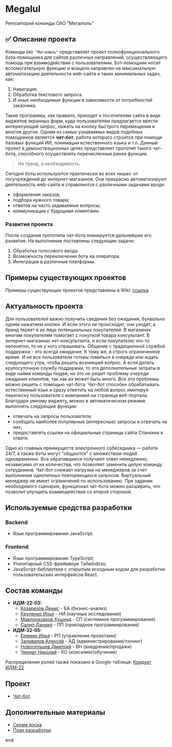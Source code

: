 # Megalul
Репозиторий команды ОАО "Мегалюль"
## :white_check_mark: Описание проекта

Команда `ОАО "Мегалюль"` представляет проект полнофункционального бота-помощника для сайтов различных направлений, осуществляющего помощь при
взаимодействии с пользователями. Бот-помощник носит вспомогательную функцию и всецело направлен на максимальную автоматизацию деятельности web-сайта и
таких минимальных задач, как:
1. Навигация.
2. Обработка текстового запроса.
3. И иные необходимые функции в зависимости от потребностей заказчика.

Такие программы, как правило, приходят к посетителям сайта в виде виджетов экранных форм, куда пользователям предлагается ввести интересующий запрос, нажать на кнопку
быстрого перемещения и многое другое. Одним из самых узнаваемых видов подобных помощников является ***чат-бот***, работа которого строится при помощи базовых функций
ИИ, понимации естественного языка и т.п. Данный проект в демонстрационных целях представляет прототип такого чат-бота, способного осуществлять перечисленные ранее функции.

> Не тренд, а необходимость.

Сегодня боты используются практически во всех нишах: от госучреждений до интернет-магазинов. Они прекрасно автоматизируют деятельность web-сайта и справляются с различными задачами вроде:
* оформления заказов;
* подбора нужного товара;
* ответов на часто задаваемые вопросы;
* коммуникации с будущими клиентами.

### Развитие проекта

После создания прототипа чат-бота планируется дальнейшее его развитие. На выполнение поставлены следующие задачи:
1. Обработка голосового ввода.
2. Возможность переключения бота на оператора.
3. Интеграция в различные платформы.

## Примеры существующих проектов

Примеры существующих проектов представлены в Wiki: [ссылка](https://github.com/lulu2kan/Megalul/wiki)

## Актуальность проекта
Для пользователей важно получить сведения без ожидания, буквально одним нажатием кнопки. И если этого не происходит, они уходят, а бренд теряет в их лице потенциальных покупателей. В магазинах многим покупателям помогает с покупкой товара консультант. В интернет-магазинах нет консультанта, и если покупателю что-то непонятно, то не у кого спрашивать. Общение с традиционной службой поддержки - это всегда ожидание. К тому же, в строго ограниченное время. И не все пользователи готовы томиться в очереди или ждать следующего утра, чтобы решить возникший вопрос. А если делать крулосуточную службу поддержки, то это дополнительные затраты в виде найма команды людей, но это не решит проблему очереди ожидания клиентов, так как их может быть много.
Все эти проблемы можно решить с помощью чат-бота. Чат-бот способен обрабатывать естественный язык и сразу ответить на любой вопрос имитируя переписку пользователя с компанией на странице веб-портала.  Благодаря умному виджету, можно в автоматическом режиме выполнять следующие функции: 
* отвечать на запросы пользователя;
* сообщать наиболее популярные (интересные) запросы и отвечать на них;
* предоставлять ссылки на официальные страницы сайта Станкина в ответе.

Одно из главных преимуществ электронного собеседника — работа 24/7, а также боты могут "общаются" с множеством людей одновременно. Все обратившиеся получают ответ немедленно, независимо от их количества, что позволяет заменить целую команду сотрудников. Чат-бот снижает нагрузки на менеджеров за счет выполнения однотипных повторяющихся запросов. Виртуальный менеджер не имеет ограничений по использованию. При задании необходимого сценария, функционал чат-бота можно расширить, что позволит улучшить взаимодействие со второй стороной.

## Используемые средства разработки
### Backend
   + Язык программирования JavaScript.
### Frontend
   + Язык программирования TypeScript;
   + Утилитарный CSS-фреймворк Tailwindcss;
   + JavaScript-библиотека с открытым исходным кодом для разработки пользовательских интерфейсов React.
## Состав команды
* **ИДМ-22-03:**
  * [Козарезов Денис](https://github.com/DenisKozarezov) - БА (бизнес-анализ)
  * [Крупенко Илья](https://github.com/Kolyamba2007) - НИ (научные исследования)
  * [Мавлоназаров Хушнуд](https://github.com/Raime-34) - СП (системное программирование)
  * [Салип Даниил](https://github.com/Welpodron) - ПП (прикладное программирование)
* **ИДМ-22-05:**
  * [Еремин Илья](https://github.com/lulu2kan) - РП (управление проектами)
  * [Заливалов Алексей](https://github.com/AlekseyGitPub) - АД (администрирование/тюнинг)
  * [Новосельцев Дмитрий](https://github.com/SuperEjik) - ВН (внедрение/продажи)
  * [Чернат Николай](https://github.com/DivineLoggika) - КО (консалинг/обучение)

Распределение ролей также показано в Google-таблице: [Кондуит ИДМ-22](https://docs.google.com/spreadsheets/d/1ypxgDUpNsaAK5PH90dTfGKdtDnWaeEDWfupEbDokN6A/edit#gid=1891559469)
## Проект
* [Чат-бот](https://welpodron.github.io/kill_me/)
## Дополнительные материалы
* [Скрам доска](https://miro.com/app/board/uXjVPM9rb_o=/)
* [План разработки](https://docs.google.com/spreadsheets/d/1oeS_MeJXVaCrtqVR7emAxf6AlEX5A0O3ty9tePZ2A90/edit?usp=sharing)

end
